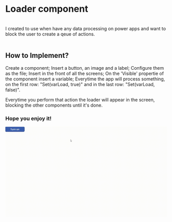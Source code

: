 <h1>Loader component</h1>
<br>I created to use when have any data processing on power apps and want to block the user to create a qeue of actions.
<br><br>
<h2>How to Implement?</h2>
<p>
  Create a component;
  Insert a button, an image and a label;
  Configure them as the file;
  Insert in the front of all the screens;
  On the 'Visible' propertie of the component insert a variable;
  Everytime the app will process something, on the first row: "Set(varLoad, true)" and in the last row: "Set(varLoad, false)".
</p>
Everytime you perform that action the loader will appear in the screen, blocking the other components until it's done.

<h3>Hope you enjoy it!</h3>

![](https://github.com/guiiim/Power-Apps-Components/blob/main/Loader/clip.gif)
